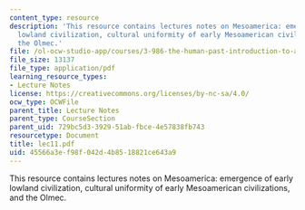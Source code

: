 ```yaml
---
content_type: resource
description: 'This resource contains lectures notes on Mesoamerica: emergence of early
  lowland civilization, cultural uniformity of early Mesoamerican civilizations, and
  the Olmec.'
file: /ol-ocw-studio-app/courses/3-986-the-human-past-introduction-to-archaeology-fall-2006/45566a3ef98f042d4b8518821ce643a9_lec11.pdf
file_size: 13137
file_type: application/pdf
learning_resource_types:
- Lecture Notes
license: https://creativecommons.org/licenses/by-nc-sa/4.0/
ocw_type: OCWFile
parent_title: Lecture Notes
parent_type: CourseSection
parent_uid: 729bc5d3-3929-51ab-fbce-4e57838fb743
resourcetype: Document
title: lec11.pdf
uid: 45566a3e-f98f-042d-4b85-18821ce643a9
---
```

This resource contains lectures notes on Mesoamerica: emergence of early lowland civilization, cultural uniformity of early Mesoamerican civilizations, and the Olmec.